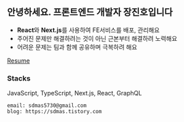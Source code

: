 ## 안녕하세요. 프론트엔드 개발자 장진호입니다

- **React**와 **Next.js**를 사용하여 FE서비스를 배포, 관리해요
- 주어진 문제만 해결하려는 것이 아닌 근본부터 해결하려 노력해요
- 어려운 문제는 팀과 함께 공유하며 극복하려 해요

[Resume](https://www.rallit.com/resumes/282996@sdmas5730/%EC%9E%A5%EC%A7%84%ED%98%B8)

### Stacks

JavaScript, TypeScript, Next.js, React, GraphQL

```
email: sdmas5730@gmail.com
blog: https://sdmas.tistory.com
```
